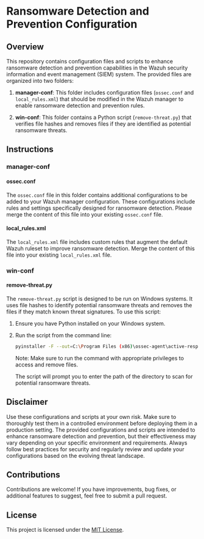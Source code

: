 # Ransomware Detection and Prevention Configuration

## Overview

This repository contains configuration files and scripts to enhance ransomware detection and prevention capabilities in the Wazuh security information and event management (SIEM) system. The provided files are organized into two folders:

1. **manager-conf**: This folder includes configuration files (`ossec.conf` and `local_rules.xml`) that should be modified in the Wazuh manager to enable ransomware detection and prevention rules.

2. **win-conf**: This folder contains a Python script (`remove-threat.py`) that verifies file hashes and removes files if they are identified as potential ransomware threats.

## Instructions

### manager-conf

#### ossec.conf

The `ossec.conf` file in this folder contains additional configurations to be added to your Wazuh manager configuration. These configurations include rules and settings specifically designed for ransomware detection. Please merge the content of this file into your existing `ossec.conf` file.

#### local_rules.xml

The `local_rules.xml` file includes custom rules that augment the default Wazuh ruleset to improve ransomware detection. Merge the content of this file into your existing `local_rules.xml` file.

### win-conf

#### remove-threat.py

The `remove-threat.py` script is designed to be run on Windows systems. It uses file hashes to identify potential ransomware threats and removes the files if they match known threat signatures. To use this script:

1. Ensure you have Python installed on your Windows system.

2. Run the script from the command line:

   ```bash
   pyinstaller -F --out=C:\Program Files (x86)\ossec-agent\active-response\bin\ remove-threat.py
   ```

   Note: Make sure to run the command with appropriate privileges to access and remove files.

   The script will prompt you to enter the path of the directory to scan for potential ransomware threats.

## Disclaimer

Use these configurations and scripts at your own risk. Make sure to thoroughly test them in a controlled environment before deploying them in a production setting. The provided configurations and scripts are intended to enhance ransomware detection and prevention, but their effectiveness may vary depending on your specific environment and requirements. Always follow best practices for security and regularly review and update your configurations based on the evolving threat landscape.

## Contributions

Contributions are welcome! If you have improvements, bug fixes, or additional features to suggest, feel free to submit a pull request.

## License

This project is licensed under the [MIT License](LICENSE).
